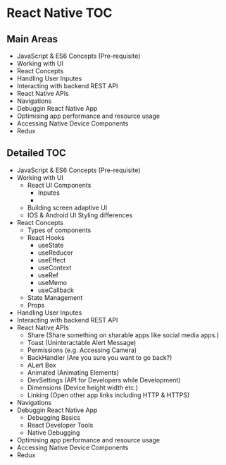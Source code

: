# React Native TOC

## Main Areas
- JavaScript & ES6 Concepts (Pre-requisite)
- Working with UI
- React Concepts
- Handling User Inputes
- Interacting with backend REST API
- React Native APIs
- Navigations
- Debuggin React Native App
- Optimising app performance and resource usage
- Accessing Native Device Components
- Redux

## Detailed TOC
- JavaScript & ES6 Concepts (Pre-requisite)
- Working with UI
    - React UI Components
        - Inputes
        - 
    - Building screen adaptive UI
    - IOS & Android UI Styling differences
- React Concepts
    - Types of components
    - React Hooks
        - useState
        - useReducer
        - useEffect
        - useContext
        - useRef
        - useMemo
        - useCallback
    - State Management
    - Props
- Handling User Inputes
- Interacting with backend REST API
- React Native APIs
    - Share (Share something on sharable apps like social media apps.)
    - Toast (Uninteractable Alert Message)
    - Permissions (e.g. Accessing Camera)
    - BackHandler (Are you sure you want to go back?)
    - ALert Box
    - Animated (Animating Elements)
    - DevSettings (API for Developers while Development)
    - Dimensions (Device height width etc.)
    - Linking (Open other app links including HTTP & HTTPS)
- Navigations
- Debuggin React Native App
    - Debugging Basics
    - React Developer Tools
    - Native Debugging
- Optimising app performance and resource usage
- Accessing Native Device Components
- Redux